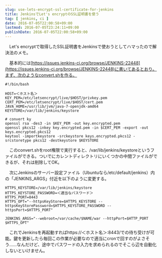```yaml
---
slug: use-lets-encrypt-ssl-certificate-for-jenkins
title: JenkinsでLet's encryptのSSL証明書を使う
tag: [ jenkins, ci ]
date: 2016-07-05T22:00:58+09:00
lastmod: 2016-07-05T23:24:11+09:00
publishDate: 2016-07-05T22:00:58+09:00
---
```


　Let's encryptで取得したSSL証明書をJenkinsで使おうとしてハマったので解決法のメモ。

　基本的には[https://issues.jenkins-ci.org/browse/JENKINS-22448](https://issues.jenkins-ci.org/browse/JENKINS-22448)に書いてあるとおり。まず、次のようなconvert.shを作る。

```
#!/bin/bash

HOST=＜ホスト名＞
KEY_PEM=/etc/letsencrypt/live/$HOST/privkey.pem
CERT_PEM=/etc/letsencrypt/live/$HOST/cert.pem
JAVA_HOME=/usr/lib/jvm/java-7-openjdk-amd64
KEYSTORE=/var/lib/jenkins/keystore

# convert ky
openssl rsa -des3 -in $KEY_PEM -out key.encrypted.pem
openssl pkcs12 -inkey key.encrypted.pem -in $CERT_PEM -export -out keys.encrypted.pkcs12
keytool -importkeystore -srckeystore keys.encrypted.pkcs12 -srcstoretype pkcs12 -destkeystore $KEYSTORE
```

　このconvert.shをroot権限で実行すると、/var/lib/jenkins/keystoreというファイルができる。ついでにカレントディレクトリにいくつかの中間ファイルができるが、それは削除してOK。

　次にJenkinsのサーバー設定ファイル（Ubuntuなら/etc/default/jenkins）内の「JENKINS_ARGS」付近を以下のように変更する。

```
HTTPS_KEYSTORE=/var/lib/jenkins/keystore
HTTPS_KEYSTORE_PASSWORD=＜適当なパスワード＞
HTTPS_PORT=8443
HTTPS_OPT="--httpsKeyStore=$HTTPS_KEYSTORE --httpsKeyStorePassword=$HTTPS_KEYSTORE_PASSWORD --httpsPort=$HTTPS_PORT"

JENKINS_ARGS="--webroot=/var/cache/$NAME/war --httpPort=$HTTP_PORT $HTTPS_OPT"
```

　これでJenkinsを再起動すればhttps://＜ホスト名＞:8443/での待ち受けが可能。鍵を更新したら毎回この作業が必要なので適当にcronで回すのがよさそう……なんだけど、途中でパスワードの入力を求められるのでそこら辺を自動化しないといけません。



